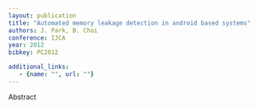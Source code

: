 ```yaml
---
layout: publication
title: "Automated memory leakage detection in android based systems"
authors: J. Park, B. Choi
conference: IJCA
year: 2012
bibkey: PC2012

additional_links:
   - {name: "", url: ""}
---
```

Abstract
